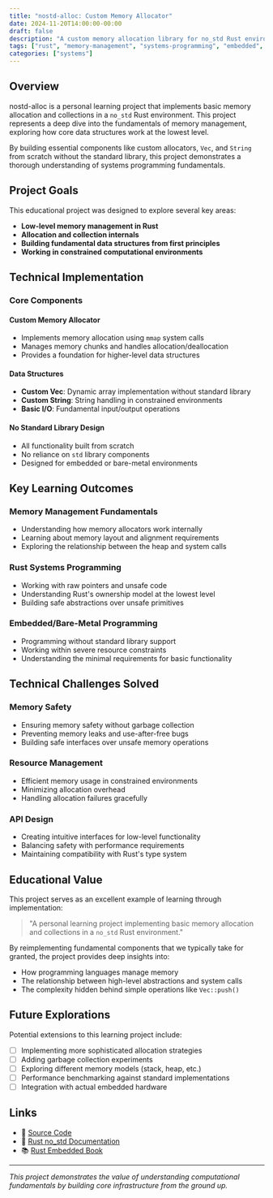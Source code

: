 ```yaml
---
title: "nostd-alloc: Custom Memory Allocator"
date: 2024-11-20T14:00:00-00:00
draft: false
description: "A custom memory allocation library for no_std Rust environments, exploring low-level memory management"
tags: ["rust", "memory-management", "systems-programming", "embedded", "no-std"]
categories: ["systems"]
---
```


## Overview

nostd-alloc is a personal learning project that implements basic memory allocation and collections in a `no_std` Rust environment. This project represents a deep dive into the fundamentals of memory management, exploring how core data structures work at the lowest level.

By building essential components like custom allocators, `Vec`, and `String` from scratch without the standard library, this project demonstrates a thorough understanding of systems programming fundamentals.

## Project Goals

This educational project was designed to explore several key areas:

- **Low-level memory management in Rust**
- **Allocation and collection internals** 
- **Building fundamental data structures from first principles**
- **Working in constrained computational environments**

## Technical Implementation

### Core Components

#### Custom Memory Allocator
- Implements memory allocation using `mmap` system calls
- Manages memory chunks and handles allocation/deallocation
- Provides a foundation for higher-level data structures

#### Data Structures
- **Custom Vec**: Dynamic array implementation without standard library
- **Custom String**: String handling in constrained environments
- **Basic I/O**: Fundamental input/output operations

#### No Standard Library Design
- All functionality built from scratch
- No reliance on `std` library components  
- Designed for embedded or bare-metal environments

## Key Learning Outcomes

### Memory Management Fundamentals
- Understanding how memory allocators work internally
- Learning about memory layout and alignment requirements
- Exploring the relationship between the heap and system calls

### Rust Systems Programming
- Working with raw pointers and unsafe code
- Understanding Rust's ownership model at the lowest level
- Building safe abstractions over unsafe primitives

### Embedded/Bare-Metal Programming
- Programming without standard library support
- Working within severe resource constraints
- Understanding the minimal requirements for basic functionality

## Technical Challenges Solved

### Memory Safety
- Ensuring memory safety without garbage collection
- Preventing memory leaks and use-after-free bugs
- Building safe interfaces over unsafe memory operations

### Resource Management
- Efficient memory usage in constrained environments
- Minimizing allocation overhead
- Handling allocation failures gracefully

### API Design
- Creating intuitive interfaces for low-level functionality
- Balancing safety with performance requirements
- Maintaining compatibility with Rust's type system

## Educational Value

This project serves as an excellent example of learning through implementation:

> "A personal learning project implementing basic memory allocation and collections in a `no_std` Rust environment."

By reimplementing fundamental components that we typically take for granted, the project provides deep insights into:
- How programming languages manage memory
- The relationship between high-level abstractions and system calls
- The complexity hidden behind simple operations like `Vec::push()`

## Future Explorations

Potential extensions to this learning project include:
- [ ] Implementing more sophisticated allocation strategies
- [ ] Adding garbage collection experiments
- [ ] Exploring different memory models (stack, heap, etc.)
- [ ] Performance benchmarking against standard implementations
- [ ] Integration with actual embedded hardware

## Links

- 📁 [Source Code](https://github.com/jmccrystal/nostd-alloc)
- 🦀 [Rust no_std Documentation](https://docs.rust-embedded.org/book/intro/no-std.html)
- 📚 [Rust Embedded Book](https://docs.rust-embedded.org/book/)

---

*This project demonstrates the value of understanding computational fundamentals by building core infrastructure from the ground up.*